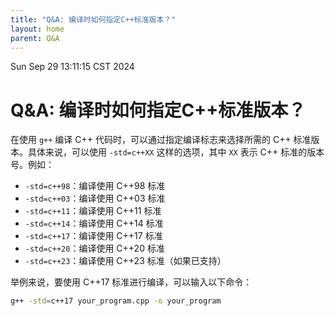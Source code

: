 ```yaml
---
title: "Q&A: 编译时如何指定C++标准版本？"
layout: home
parent: Q&A
---
```

Sun Sep 29 13:11:15 CST 2024
# Q&A: 编译时如何指定C++标准版本？

在使用 `g++` 编译 C++ 代码时，可以通过指定编译标志来选择所需的 C++ 标准版本。具体来说，可以使用 `-std=c++XX` 这样的选项，其中 `XX` 表示 C++ 标准的版本号。例如：

- `-std=c++98`：编译使用 C++98 标准
- `-std=c++03`：编译使用 C++03 标准
- `-std=c++11`：编译使用 C++11 标准
- `-std=c++14`：编译使用 C++14 标准
- `-std=c++17`：编译使用 C++17 标准
- `-std=c++20`：编译使用 C++20 标准
- `-std=c++23`：编译使用 C++23 标准（如果已支持）

举例来说，要使用 C++17 标准进行编译，可以输入以下命令：

```bash
g++ -std=c++17 your_program.cpp -o your_program
```